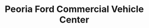 ---
title: "Peoria Ford Commercial Vehicle Center"
url: /peoria/peoria-ford-commercial-vehicle-center/
shop: Autohaus
---